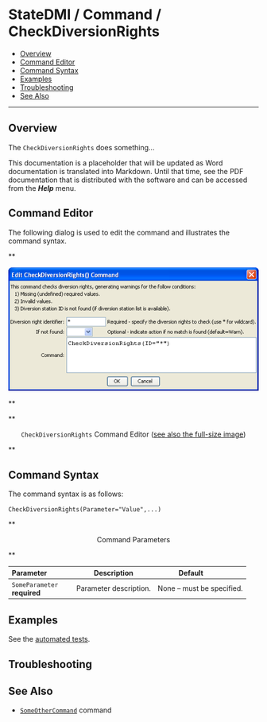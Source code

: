 # StateDMI / Command / CheckDiversionRights #

* [Overview](#overview)
* [Command Editor](#command-editor)
* [Command Syntax](#command-syntax)
* [Examples](#examples)
* [Troubleshooting](#troubleshooting)
* [See Also](#see-also)

-------------------------

## Overview ##

The `CheckDiversionRights` does something...

This documentation is a placeholder that will be updated as Word documentation is translated into Markdown.
Until that time, see the PDF documentation that is distributed with the software and can be accessed
from the ***Help*** menu.

## Command Editor ##

The following dialog is used to edit the command and illustrates the command syntax.

**<p style="text-align: center;">
![CheckDiversionRights](CheckDiversionRights.png)
</p>**

**<p style="text-align: center;">
`CheckDiversionRights` Command Editor (<a href="../CheckDiversionRights.png">see also the full-size image</a>)
</p>**

## Command Syntax ##

The command syntax is as follows:

```text
CheckDiversionRights(Parameter="Value",...)
```
**<p style="text-align: center;">
Command Parameters
</p>**

| **Parameter**&nbsp;&nbsp;&nbsp;&nbsp;&nbsp;&nbsp;&nbsp;&nbsp;&nbsp;&nbsp;&nbsp;&nbsp; | **Description** | **Default**&nbsp;&nbsp;&nbsp;&nbsp;&nbsp;&nbsp;&nbsp;&nbsp;&nbsp;&nbsp; |
| --------------|-----------------|----------------- |
|`SomeParameter`<br>**required**|Parameter description.|None – must be specified.|

## Examples ##

See the [automated tests](https://github.com/OpenCDSS/cdss-app-statedmi-test/tree/master/test/regression/commands/CheckDiversionRights).

## Troubleshooting ##

## See Also ##

* [`SomeOtherCommand`](../SomeOtherCommand/SomeOtherCommand) command
